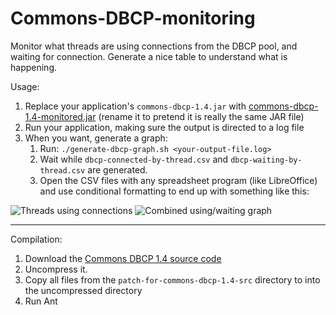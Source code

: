 Commons-DBCP-monitoring
=======================

Monitor what threads are using connections from the DBCP pool, and waiting for connection. Generate a nice table to understand what is happening.

Usage:

1. Replace your application's `commons-dbcp-1.4.jar` with [commons-dbcp-1.4-monitored.jar](https://raw.github.com/nicolas-raoul/Commons-DBCP-monitoring/commons-dbcp-1.4-monitored.jar) (rename it to pretend it is really the same JAR file)
2. Run your application, making sure the output is directed to a log file
3. When you want, generate a graph:
   1. Run: `./generate-dbcp-graph.sh <your-output-file.log>`
   2. Wait while `dbcp-connected-by-thread.csv` and `dbcp-waiting-by-thread.csv` are generated.
   3. Open the CSV files with any spreadsheet program (like LibreOffice) and use conditional formatting to end up with something like this:

![Threads using connections](https://raw.github.com/nicolas-raoul/Commons-DBCP-monitoring/master/screenshots/threads-using-connections.png)
![Combined using/waiting graph](https://raw.github.com/nicolas-raoul/Commons-DBCP-monitoring/master/screenshots/combined-graph.png)

---

Compilation:

1. Download the [Commons DBCP 1.4 source code](http://ftp.jaist.ac.jp/pub/apache//commons/dbcp/source/commons-dbcp-1.4-src.tar.gz)
2. Uncompress it.
3. Copy all files from the `patch-for-commons-dbcp-1.4-src` directory to into the uncompressed directory
4. Run Ant
